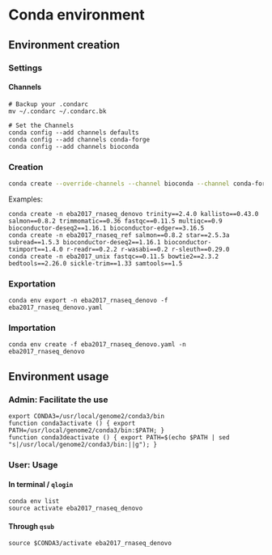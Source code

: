 # Conda environment

## Environment creation

### Settings
#### Channels
```
# Backup your .condarc
mv ~/.condarc ~/.condarc.bk

# Set the Channels
conda config --add channels defaults
conda config --add channels conda-forge
conda config --add channels bioconda
```

### Creation
```bash
conda create --override-channels --channel bioconda --channel conda-forge --channel r -n eba2017_nom_atelier tool2==1.0.0 tool2==1.0.1
```

Examples:
```
conda create -n eba2017_rnaseq_denovo trinity==2.4.0 kallisto==0.43.0 salmon==0.8.2 trimmomatic==0.36 fastqc==0.11.5 multiqc==0.9 bioconductor-deseq2==1.16.1 bioconductor-edger==3.16.5
conda create -n eba2017_rnaseq_ref salmon==0.8.2 star==2.5.3a subread==1.5.3 bioconductor-deseq2==1.16.1 bioconductor-tximport==1.4.0 r-readr==0.2.2 r-wasabi==0.2 r-sleuth==0.29.0
conda create -n eba2017_unix fastqc==0.11.5 bowtie2==2.3.2 bedtools==2.26.0 sickle-trim==1.33 samtools==1.5
```

### Exportation
```
conda env export -n eba2017_rnaseq_denovo -f eba2017_rnaseq_denovo.yaml
```

### Importation
```
conda env create -f eba2017_rnaseq_denovo.yaml -n eba2017_rnaseq_denovo
```

## Environment usage

### Admin: Facilitate the use

```
export CONDA3=/usr/local/genome2/conda3/bin
function conda3activate () { export PATH=/usr/local/genome2/conda3/bin:$PATH; }
function conda3deactivate () { export PATH=$(echo $PATH | sed "s|/usr/local/genome2/conda3/bin:||g"); }
```

### User: Usage
#### In terminal / `qlogin`
```
conda env list
source activate eba2017_rnaseq_denovo
```

#### Through `qsub`
```
source $CONDA3/activate eba2017_rnaseq_denovo
```
